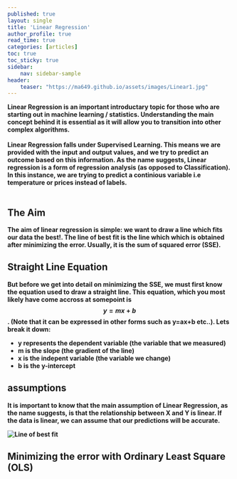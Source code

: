 ```yaml
---
published: true
layout: single
title: 'Linear Regression'
author_profile: true
read_time: true
categories: [articles]
toc: true
toc_sticky: true
sidebar:
    nav: sidebar-sample
header:
    teaser: "https://ma649.github.io/assets/images/Linear1.jpg"
---
```



<b>Linear Regression<b> is an important introductary topic for those who are starting out in machine learning / statistics. 
Understanding the main concept behind it is essential as it will allow you to transition into other complex algorithms.
<br clear="all" /><br/>
Linear Regression falls under <b>Supervised Learning</b>. This means we are provided with the input and output values, and we try to predict an outcome based on this information. As the name suggests, Linear regression is a form of regression analysis (as opposed to Classification). In this instance, we are trying to predict a continious variable i.e temperature or prices instead of labels. 
<br clear="all" /><br/>
## The Aim
The aim of linear regression is simple: <b>we want to draw a line which fits our data the best!</b>. The line of best fit is the line which
which is obtained after minimizing the <b>error</b>. Usually, it is the <b>sum of squared error (SSE)</b>.

## Straight Line Equation
But before we get into detail on minimizing the SSE, we must first know the equation used to draw a straight line. This equation, which you most likely have
come accross at somepoint is $$ y = mx + b $$. (Note that it can be expressed in other forms such as y=ax+b etc..). Lets break it down:
- y represents the dependent variable (the variable that we measured)   
- m is the slope (the gradient of the line)
- x is the indepent variable (the variable we change)
- b is the y-intercept

## assumptions
It is important to know that the main assumption of Linear Regression, as the name suggests, is that the relationship between X and Y is linear. If the 
data is linear, we can assume that our predictions will be accurate.


<img src="https://ma649.github.io/assets/images/Linear1.jpg" alt="Line of best fit">

## Minimizing the error with Ordinary Least Square (OLS) 


<br clear="all" /><br/>

